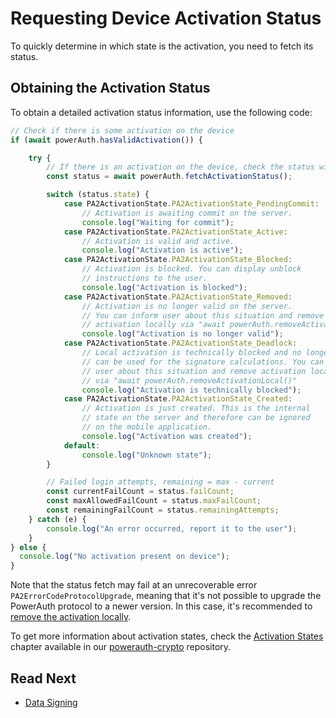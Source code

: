# Requesting Device Activation Status

To quickly determine in which state is the activation, you need to fetch its status.


## Obtaining the Activation Status

To obtain a detailed activation status information, use the following code:

```javascript
// Check if there is some activation on the device
if (await powerAuth.hasValidActivation()) {

    try {
        // If there is an activation on the device, check the status with the server
        const status = await powerAuth.fetchActivationStatus();

        switch (status.state) {
            case PA2ActivationState.PA2ActivationState_PendingCommit:
                // Activation is awaiting commit on the server.
                console.log("Waiting for commit");
            case PA2ActivationState.PA2ActivationState_Active:
                // Activation is valid and active.
                console.log("Activation is active");
            case PA2ActivationState.PA2ActivationState_Blocked:
                // Activation is blocked. You can display unblock
                // instructions to the user.
                console.log("Activation is blocked");
            case PA2ActivationState.PA2ActivationState_Removed:
                // Activation is no longer valid on the server.
                // You can inform user about this situation and remove
                // activation locally via "await powerAuth.removeActivationLocal()"
                console.log("Activation is no longer valid");
            case PA2ActivationState.PA2ActivationState_Deadlock:
                // Local activation is technically blocked and no longer
                // can be used for the signature calculations. You can inform
                // user about this situation and remove activation locally
                // via "await powerAuth.removeActivationLocal()"
                console.log("Activation is technically blocked");
            case PA2ActivationState.PA2ActivationState_Created:
                // Activation is just created. This is the internal
                // state on the server and therefore can be ignored
                // on the mobile application.
                console.log("Activation was created");
            default:
                console.log("Unknown state");
        }

        // Failed login attempts, remaining = max - current
        const currentFailCount = status.failCount;
        const maxAllowedFailCount = status.maxFailCount;
        const remainingFailCount = status.remainingAttempts;
    } catch (e) {
        console.log("An error occurred, report it to the user");
    }
} else {
  console.log("No activation present on device");
}
```

Note that the status fetch may fail at an unrecoverable error `PA2ErrorCodeProtocolUpgrade`, meaning that it's not possible to upgrade the PowerAuth protocol to a newer version. In this case, it's recommended to [remove the activation locally](Device-Activation-Removal.md).

To get more information about activation states, check the [Activation States](https://github.com/wultra/powerauth-crypto/blob/develop/docs/Activation.md#activation-states) chapter available in our [powerauth-crypto](https://github.com/wultra/powerauth-crypto) repository.

## Read Next

- [Data Signing](Data-Signing.md)
